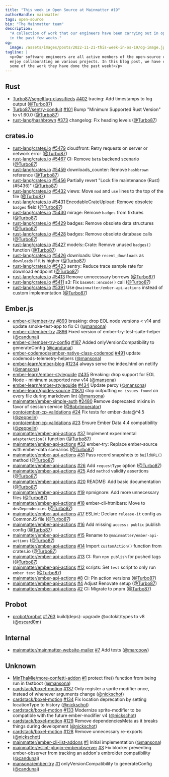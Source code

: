 ```yaml
---
title: "This week in Open Source at Mainmatter #19"
authorHandle: mainmatter
tags: open-source
bio: "The Mainmatter team"
description:
  "A collection of work that our engineers have been carrying out in open-source
  in the past few weeks."
og:
  image: /assets/images/posts/2022-11-21-this-week-in-os-19/og-image.jpg
tagline: |
  <p>Our software engineers are all active members of the open-source community and
  enjoy collaborating on various projects. In this blog post, we have collected
  some of the work they have done the past week!</p>
---
```


## Rust

- [Turbo87/segelflug-classifieds]
  [#402](https://github.com/Turbo87/segelflug-classifieds/pull/402) tracing: Add
  timestamps to log output ([@Turbo87])
- [Turbo87/sentry-conduit]
  [#101](https://github.com/Turbo87/sentry-conduit/pull/101) Bump "Minimum
  Supported Rust Version" to v1.60.0 ([@Turbo87])
- [rust-lang/hashbrown] [#373](https://github.com/rust-lang/hashbrown/pull/373)
  changelog: Fix heading levels ([@Turbo87])

## crates.io

- [rust-lang/crates.io]
  [#5479](https://github.com/rust-lang/crates.io/pull/5479) cloudfront: Retry
  requests on server or network error ([@Turbo87])
- [rust-lang/crates.io]
  [#5467](https://github.com/rust-lang/crates.io/pull/5467) CI: Remove `beta`
  backend scenario ([@Turbo87])
- [rust-lang/crates.io]
  [#5459](https://github.com/rust-lang/crates.io/pull/5459) downloads_counter:
  Remove `hashbrown` reference ([@Turbo87])
- [rust-lang/crates.io]
  [#5456](https://github.com/rust-lang/crates.io/pull/5456) Partially revert
  "Lock file maintenance (Rust) (#5436)" ([@Turbo87])
- [rust-lang/crates.io]
  [#5432](https://github.com/rust-lang/crates.io/pull/5432) views: Move `mod`
  and `use` lines to the top of the file ([@Turbo87])
- [rust-lang/crates.io]
  [#5431](https://github.com/rust-lang/crates.io/pull/5431)
  EncodableCrateUpload: Remove obsolete `badges` field ([@Turbo87])
- [rust-lang/crates.io]
  [#5430](https://github.com/rust-lang/crates.io/pull/5430) mirage: Remove
  `badges` from fixtures ([@Turbo87])
- [rust-lang/crates.io]
  [#5429](https://github.com/rust-lang/crates.io/pull/5429) badges: Remove
  obsolete data structures ([@Turbo87])
- [rust-lang/crates.io]
  [#5428](https://github.com/rust-lang/crates.io/pull/5428) badges: Remove
  obsolete database calls ([@Turbo87])
- [rust-lang/crates.io]
  [#5427](https://github.com/rust-lang/crates.io/pull/5427) models::Crate:
  Remove unused `badges()` function ([@Turbo87])
- [rust-lang/crates.io]
  [#5426](https://github.com/rust-lang/crates.io/pull/5426) downloads: Use
  `recent_downloads` as `downloads` if it is higher ([@Turbo87])
- [rust-lang/crates.io]
  [#5423](https://github.com/rust-lang/crates.io/pull/5423) sentry: Reduce trace
  sample rate for download endpoint ([@Turbo87])
- [rust-lang/crates.io]
  [#5413](https://github.com/rust-lang/crates.io/pull/5413) Remove unnecessary
  borrows ([@Turbo87])
- [rust-lang/crates.io]
  [#5411](https://github.com/rust-lang/crates.io/pull/5411) s3: Fix
  `base64::encode()` call ([@Turbo87])
- [rust-lang/crates.io]
  [#5391](https://github.com/rust-lang/crates.io/pull/5391) Use
  `@mainmatter/ember-api-actions` instead of custom implementation ([@Turbo87])

## Ember.js

- [ember-cli/ember-try] [#893](https://github.com/ember-cli/ember-try/pull/893)
  breaking: drop EOL node versions < v14 and update smoke-test-app to fix CI
  ([@mansona])
- [ember-cli/ember-try] [#896](https://github.com/ember-cli/ember-try/pull/896)
  Fixed version of ember-try-test-suite-helper ([@candunaj])
- [ember-cli/ember-try-config]
  [#187](https://github.com/ember-cli/ember-try-config/pull/187) Added
  onlyVersionCompatibility to generateConfig ([@candunaj])
- [ember-codemods/ember-native-class-codemod]
  [#491](https://github.com/ember-codemods/ember-native-class-codemod/pull/491)
  update codemods-telemetry-helpers ([@mansona])
- [ember-learn/ember-blog]
  [#1234](https://github.com/ember-learn/ember-blog/pull/1234) always serve the
  index.html on netlify ([@mansona])
- [ember-learn/ember-styleguide]
  [#435](https://github.com/ember-learn/ember-styleguide/pull/435) Breaking:
  drop support for EOL Node - minimum supported now v14 ([@mansona])
- [ember-learn/ember-styleguide]
  [#434](https://github.com/ember-learn/ember-styleguide/pull/434) Update percy
  ([@mansona])
- [ember-learn/guides-source]
  [#1870](https://github.com/ember-learn/guides-source/pull/1870) stop
  outputting `no issues found` on every file during markdown lint ([@mansona])
- [mainmatter/ember-simple-auth]
  [#2480](https://github.com/mainmatter/ember-simple-auth/pull/2480) Remove
  deprecated mixins in favor of session service ([@BobrImperator])
- [qonto/ember-cp-validations]
  [#24](https://github.com/qonto/ember-cp-validations/pull/24) Fix tests for
  ember-data@^4.5 ([@zeppelin])
- [qonto/ember-cp-validations]
  [#23](https://github.com/qonto/ember-cp-validations/pull/23) Ensure Ember Data
  4.4 compatibility ([@zeppelin])
- [mainmatter/ember-api-actions]
  [#37](https://github.com/mainmatter/ember-api-actions/pull/37) Implement
  experimental `adapterAction()` function ([@Turbo87])
- [mainmatter/ember-api-actions]
  [#32](https://github.com/mainmatter/ember-api-actions/pull/32) ember-try:
  Replace ember-source with ember-data scenarios ([@Turbo87])
- [mainmatter/ember-api-actions]
  [#31](https://github.com/mainmatter/ember-api-actions/pull/31) Pass record
  snapshots to `buildURL()` method ([@Turbo87])
- [mainmatter/ember-api-actions]
  [#26](https://github.com/mainmatter/ember-api-actions/pull/26) Add
  `requestType` option ([@Turbo87])
- [mainmatter/ember-api-actions]
  [#25](https://github.com/mainmatter/ember-api-actions/pull/25) Add `method`
  validity assertions ([@Turbo87])
- [mainmatter/ember-api-actions]
  [#20](https://github.com/mainmatter/ember-api-actions/pull/20) README: Add
  basic documentation ([@Turbo87])
- [mainmatter/ember-api-actions]
  [#19](https://github.com/mainmatter/ember-api-actions/pull/19) npmignore: Add
  more unnecessary files ([@Turbo87])
- [mainmatter/ember-api-actions]
  [#18](https://github.com/mainmatter/ember-api-actions/pull/18)
  ember-cli-htmlbars: Move to `devDependencies` ([@Turbo87])
- [mainmatter/ember-api-actions]
  [#17](https://github.com/mainmatter/ember-api-actions/pull/17) ESLint: Declare
  `release-it` config as CommonJS file ([@Turbo87])
- [mainmatter/ember-api-actions]
  [#16](https://github.com/mainmatter/ember-api-actions/pull/16) Add missing
  `access: public` publish config ([@Turbo87])
- [mainmatter/ember-api-actions]
  [#15](https://github.com/mainmatter/ember-api-actions/pull/15) Rename to
  `@mainmatter/ember-api-actions` ([@Turbo87])
- [mainmatter/ember-api-actions]
  [#14](https://github.com/mainmatter/ember-api-actions/pull/14) Import
  `customAction()` function from crates.io ([@Turbo87])
- [mainmatter/ember-api-actions]
  [#13](https://github.com/mainmatter/ember-api-actions/pull/13) CI: Run
  `npm publish` for pushed tags ([@Turbo87])
- [mainmatter/ember-api-actions]
  [#12](https://github.com/mainmatter/ember-api-actions/pull/12) scripts: Set
  `test` script to only run `ember test` ([@Turbo87])
- [mainmatter/ember-api-actions]
  [#8](https://github.com/mainmatter/ember-api-actions/pull/8) CI: Pin action
  versions ([@Turbo87])
- [mainmatter/ember-api-actions]
  [#4](https://github.com/mainmatter/ember-api-actions/pull/4) Adjust Renovate
  setup ([@Turbo87])
- [mainmatter/ember-api-actions]
  [#2](https://github.com/mainmatter/ember-api-actions/pull/2) CI: Migrate to
  pnpm ([@Turbo87])

## Probot

- [probot/probot] [#1763](https://github.com/probot/probot/pull/1763)
  build(deps): upgrade @octokit/types to v8 ([@oscard0m])

## Internal

- [mainmatter/mainmatter-website-mailer]
  [#7](https://github.com/mainmatter/mainmatter-website-mailer/pull/7) Add tests
  ([@marcoow])

## Unknown

- [MinThaMie/more-confetti-addon]
  [#1](https://github.com/MinThaMie/more-confetti-addon/pull/1) protect fire()
  function from being run in fastboot ([@mansona])
- [cardstack/boxel-motion]
  [#137](https://github.com/cardstack/boxel-motion/pull/137) Only register a
  sprite modifier once, instead of whenever arguments change ([@nickschot])
- [cardstack/boxel-motion]
  [#134](https://github.com/cardstack/boxel-motion/pull/134) Fix location
  deprecation by setting locationType to history ([@nickschot])
- [cardstack/boxel-motion]
  [#133](https://github.com/cardstack/boxel-motion/pull/133) Modernize
  sprite-modifier to be compatible with the future ember-modifier v4
  ([@nickschot])
- [cardstack/boxel-motion]
  [#129](https://github.com/cardstack/boxel-motion/pull/129) Remove
  dependenciesMeta as it breaks things during development ([@nickschot])
- [cardstack/boxel-motion]
  [#128](https://github.com/cardstack/boxel-motion/pull/128) Remove unnecessary
  re-exports ([@nickschot])
- [mainmatter/ember-cli-list-addons]
  [#1](https://github.com/mainmatter/ember-cli-list-addons/pull/1) Initial
  implementation ([@mansona])
- [mainmatter/eslint-plugin-emberobserver]
  [#3](https://github.com/mainmatter/eslint-plugin-emberobserver/pull/3) Fix
  blocker preventing ember-observer from tracking an addon's embroider
  compatibility ([@candunaj])
- [mansona/ember-try] [#1](https://github.com/mansona/ember-try/pull/1)
  onlyVersionCompatibility to generateConfig ([@candunaj])

[@bobrimperator]: https://github.com/BobrImperator
[@turbo87]: https://github.com/Turbo87
[@candunaj]: https://github.com/candunaj
[@mansona]: https://github.com/mansona
[@marcoow]: https://github.com/marcoow
[@nickschot]: https://github.com/nickschot
[@oscard0m]: https://github.com/oscard0m
[@zeppelin]: https://github.com/zeppelin
[minthamie/more-confetti-addon]:
  https://github.com/MinThaMie/more-confetti-addon
[turbo87/renovate-config]: https://github.com/Turbo87/renovate-config
[turbo87/segelflug-classifieds]:
  https://github.com/Turbo87/segelflug-classifieds
[turbo87/sentry-conduit]: https://github.com/Turbo87/sentry-conduit
[cardstack/boxel-motion]: https://github.com/cardstack/boxel-motion
[ember-cli/ember-try-config]: https://github.com/ember-cli/ember-try-config
[ember-cli/ember-try]: https://github.com/ember-cli/ember-try
[ember-codemods/ember-native-class-codemod]:
  https://github.com/ember-codemods/ember-native-class-codemod
[ember-learn/ember-blog]: https://github.com/ember-learn/ember-blog
[ember-learn/ember-styleguide]: https://github.com/ember-learn/ember-styleguide
[ember-learn/guides-source]: https://github.com/ember-learn/guides-source
[mainmatter/ember-api-actions]: https://github.com/mainmatter/ember-api-actions
[mainmatter/ember-cli-list-addons]:
  https://github.com/mainmatter/ember-cli-list-addons
[mainmatter/ember-simple-auth]: https://github.com/mainmatter/ember-simple-auth
[mainmatter/eslint-plugin-emberobserver]:
  https://github.com/mainmatter/eslint-plugin-emberobserver
[mainmatter/mainmatter-website-mailer]:
  https://github.com/mainmatter/mainmatter-website-mailer
[mansona/ember-try]: https://github.com/mansona/ember-try
[probot/probot]: https://github.com/probot/probot
[qonto/ember-cp-validations]: https://github.com/qonto/ember-cp-validations
[rust-lang/crates.io]: https://github.com/rust-lang/crates.io
[rust-lang/hashbrown]: https://github.com/rust-lang/hashbrown
